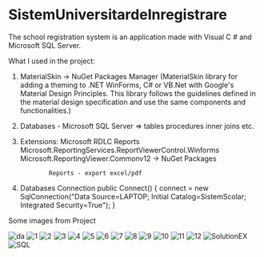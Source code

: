 # SistemUniversitardeInregistrare
The school registration system is an application made with Visual C # and Microsoft SQL Server.


What I used in the project:

1. MaterialSkin -> NuGet Packages Manager (MaterialSkin library for adding a theming to .NET WinForms, C# or VB.Net with Google's Material Design Principles. This library follows the guidelines defined in the material design specification and use the same components and functionalities.)
2. Databases - Microsoft SQL Server => tables
                                       procedures
                                       inner joins etc.
3. Extensions: Microsoft RDLC Reports
               Microsoft.ReportingServices.ReportViewerControl.Winforms
               Microsoft.ReportingViewer.Commonv12 -> NuGet Packages
               
               Reports - export excel/pdf
               
               
4. Databases Connection
 public Connect()
        {
            connect = new SqlConnection("Data Source=LAPTOP; Initial Catalog=SistemScolar; Integrated Security=True");
        }


Some images from Project

![da](https://github.com/ArianaAnd/SistemScolardeInregistrare/blob/master/FormsJPG.JPG)
![1](https://github.com/ArianaAnd/SistemScolardeInregistrare/blob/master/1.JPG)
![2](https://github.com/ArianaAnd/SistemScolardeInregistrare/blob/master/2.JPG)
![3](https://github.com/ArianaAnd/SistemScolardeInregistrare/blob/master/3.JPG)
![4](https://github.com/ArianaAnd/SistemScolardeInregistrare/blob/master/4.JPG)
![5](https://github.com/ArianaAnd/SistemScolardeInregistrare/blob/master/5.JPG)
![6](https://github.com/ArianaAnd/SistemScolardeInregistrare/blob/master/6.JPG)
![7](https://github.com/ArianaAnd/SistemScolardeInregistrare/blob/master/7.JPG)
![8](https://github.com/ArianaAnd/SistemScolardeInregistrare/blob/master/8.JPG)
![9](https://github.com/ArianaAnd/SistemScolardeInregistrare/blob/master/9.JPG)
![10](https://github.com/ArianaAnd/SistemScolardeInregistrare/blob/master/10.JPG)
![11](https://github.com/ArianaAnd/SistemScolardeInregistrare/blob/master/11.JPG)
![12](https://github.com/ArianaAnd/SistemScolardeInregistrare/blob/master/12.JPG)
![SolutionEX](https://github.com/ArianaAnd/SistemScolardeInregistrare/blob/master/Solution%20Explorer.JPG)
![SQL](https://github.com/ArianaAnd/SistemScolardeInregistrare/blob/master/SQL.png)



